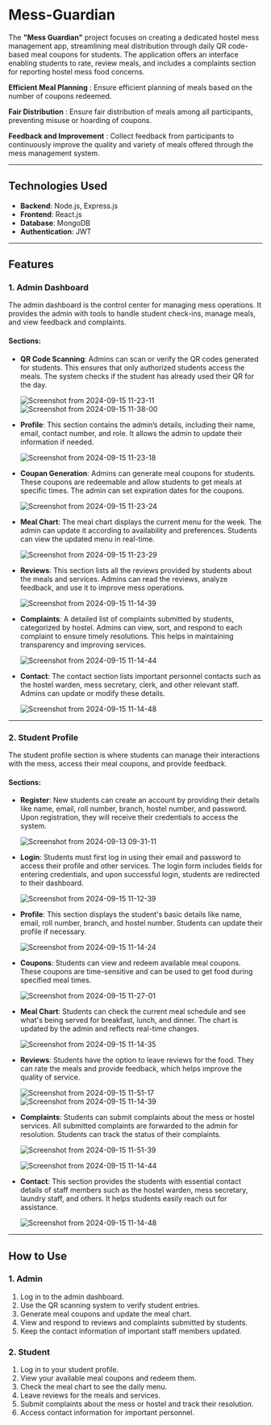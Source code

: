 # Mess-Guardian

The **"Mess Guardian"** project focuses on creating a dedicated hostel 
mess management app, streamlining meal distribution through daily QR 
code-based meal coupons for students. The application offers an interface 
enabling students to rate, review meals, and includes a complaints section 
for reporting hostel mess food concerns.

**Efficient Meal Planning** : Ensure efficient planning of meals based on the number of coupons redeemed.

**Fair Distribution** : Ensure fair distribution of meals among all participants, preventing misuse or hoarding of coupons.

**Feedback and Improvement** : Collect feedback from participants to continuously improve the quality and variety of meals offered through the mess management system.




---

## Technologies Used
- **Backend**: Node.js, Express.js
- **Frontend**: React.js
- **Database**: MongoDB
- **Authentication**: JWT

---

## Features

### 1. **Admin Dashboard**
The admin dashboard is the control center for managing mess operations. It provides the admin with tools to handle student check-ins, manage meals, and view feedback and complaints.

#### **Sections:**

- **QR Code Scanning**: 
  Admins can scan or verify the QR codes generated for students. This ensures that only authorized students access the meals. The system checks if the student has already used their QR for the day.
  
  ![Screenshot from 2024-09-15 11-23-11](https://github.com/user-attachments/assets/364719ae-9c62-45b7-954e-b9625a74839b)
  ![Screenshot from 2024-09-15 11-38-00](https://github.com/user-attachments/assets/fbcae25a-488b-4a06-923e-242560264d8d) 

- **Profile**: 
  This section contains the admin’s details, including their name, email, contact number, and role. It allows the admin to update their information if needed.
  
  ![Screenshot from 2024-09-15 11-23-18](https://github.com/user-attachments/assets/598ccff1-4102-4914-9309-9b43656cf07c)

- **Coupan Generation**: 
  Admins can generate meal coupons for students. These coupons are redeemable and allow students to get meals at specific times. The admin can set expiration dates for the coupons.
  
  ![Screenshot from 2024-09-15 11-23-24](https://github.com/user-attachments/assets/cc367f85-ee4a-4df7-9dca-b24e82d3dae5)
 

- **Meal Chart**: 
  The meal chart displays the current menu for the week. The admin can update it according to availability and preferences. Students can view the updated menu in real-time.
  
  ![Screenshot from 2024-09-15 11-23-29](https://github.com/user-attachments/assets/ed2e0711-18a7-41f8-9b24-7e4cde8e5515)
 

- **Reviews**: 
  This section lists all the reviews provided by students about the meals and services. Admins can read the reviews, analyze feedback, and use it to improve mess operations.
  
  ![Screenshot from 2024-09-15 11-14-39](https://github.com/user-attachments/assets/e4482ad6-f503-4eb0-8325-17cfc569f886)


- **Complaints**: 
  A detailed list of complaints submitted by students, categorized by hostel. Admins can view, sort, and respond to each complaint to ensure timely resolutions. This helps in maintaining transparency and improving services.
  
  ![Screenshot from 2024-09-15 11-14-44](https://github.com/user-attachments/assets/4d5b73db-f7bd-4731-aa1f-123c75c961eb)
  

- **Contact**: 
  The contact section lists important personnel contacts such as the hostel warden, mess secretary, clerk, and other relevant staff. Admins can update or modify these details.
  
  ![Screenshot from 2024-09-15 11-14-48](https://github.com/user-attachments/assets/1a64537c-80df-48f2-8b89-fff5b6276fd2)
 

---

### 2. **Student Profile**
The student profile section is where students can manage their interactions with the mess, access their meal coupons, and provide feedback.

#### **Sections:**
- **Register**: 
    New students can create an account by providing their details like name, email, roll number, branch, hostel number, and password. Upon registration, they will receive their credentials to access the system.
  
    ![Screenshot from 2024-09-13 09-31-11](https://github.com/user-attachments/assets/1597a4fa-b862-467f-ab03-47ca8a44646b)
  
- **Login**: 
  Students must first log in using their email and password to access their profile and other services. The login form includes fields for entering credentials, and upon successful login, students are redirected to their dashboard.
    
  ![Screenshot from 2024-09-15 11-12-39](https://github.com/user-attachments/assets/e8c47fa2-f643-4a3e-9947-1c126cf9f61d)

- **Profile**: 
  This section displays the student's basic details like name, email, roll number, branch, and hostel number. Students can update their profile if necessary.
  
  ![Screenshot from 2024-09-15 11-14-24](https://github.com/user-attachments/assets/56184a08-7897-4877-a02f-169c15230130)
  
 

- **Coupons**: 
  Students can view and redeem available meal coupons. These coupons are time-sensitive and can be used to get food during specified meal times.
  
  ![Screenshot from 2024-09-15 11-27-01](https://github.com/user-attachments/assets/d55e53ff-9425-4f64-bcb0-bfc9edbdecf9)


- **Meal Chart**: 
  Students can check the current meal schedule and see what's being served for breakfast, lunch, and dinner. The chart is updated by the admin and reflects real-time changes.
  
  ![Screenshot from 2024-09-15 11-14-35](https://github.com/user-attachments/assets/23bd087b-cc79-4f0a-b13e-319f4f2dbb20)

 

- **Reviews**: 
  Students have the option to leave reviews for the food. They can rate the meals and provide feedback, which helps improve the quality of service.
  
  ![Screenshot from 2024-09-15 11-51-17](https://github.com/user-attachments/assets/8e30dc04-a5f2-4991-92a8-d2656d6e6a61)
  ![Screenshot from 2024-09-15 11-14-39](https://github.com/user-attachments/assets/e4482ad6-f503-4eb0-8325-17cfc569f886)



- **Complaints**: 
  Students can submit complaints about the mess or hostel services. All submitted complaints are forwarded to the admin for resolution. Students can track the status of their complaints.
  
  ![Screenshot from 2024-09-15 11-51-39](https://github.com/user-attachments/assets/b3e4e5b0-1a30-4464-8f17-84daaacc65cc)

  ![Screenshot from 2024-09-15 11-14-44](https://github.com/user-attachments/assets/4d5b73db-f7bd-4731-aa1f-123c75c961eb)
 

- **Contact**: 
  This section provides the students with essential contact details of staff members such as the hostel warden, mess secretary, laundry staff, and others. It helps students easily reach out for assistance.
  
  ![Screenshot from 2024-09-15 11-14-48](https://github.com/user-attachments/assets/1a64537c-80df-48f2-8b89-fff5b6276fd2)


---

## How to Use

### 1. Admin
1. Log in to the admin dashboard.
2. Use the QR scanning system to verify student entries.
3. Generate meal coupons and update the meal chart.
4. View and respond to reviews and complaints submitted by students.
5. Keep the contact information of important staff members updated.

### 2. Student
1. Log in to your student profile.
2. View your available meal coupons and redeem them.
3. Check the meal chart to see the daily menu.
4. Leave reviews for the meals and services.
5. Submit complaints about the mess or hostel and track their resolution.
6. Access contact information for important personnel.


